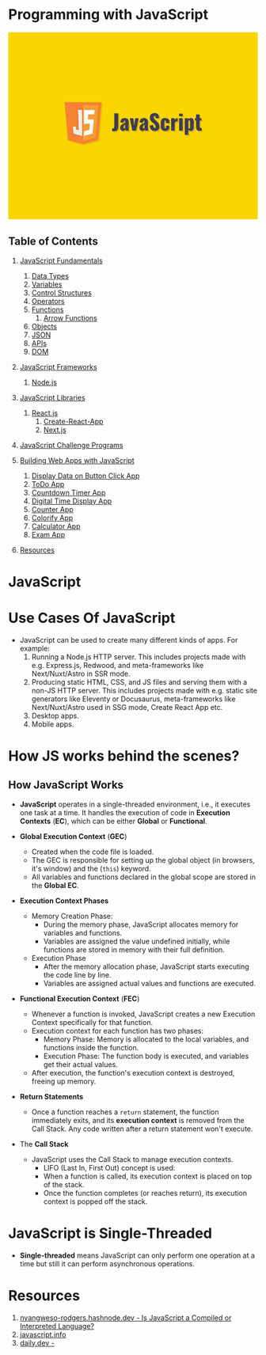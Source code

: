 # Programming with JavaScript

![](./images/java-script.jpg)

## Table of Contents

1. [JavaScript Fundamentals](https://github.com/nyangweso-rodgers/Programming-with-JavaScript/tree/main/01-JavaScript-Fundamentals)

   1. [Data Types]()
   2. [Variables]()
   3. [Control Structures]()
   4. [Operators]()
   5. [Functions]()
      1. [Arrow Functions]()
   6. [Objects]()
   7. [JSON]()
   8. [APIs]()
   9. [DOM]()

2. [JavaScript Frameworks](https://github.com/nyangweso-rodgers/Programming-with-JavaScript/tree/main/03-JavaScript-Frameworks)

   1. [Node.js]()

3. [JavaScript Libraries]()

   1. [React.js]()
      1. [Create-React-App]()
      2. [Next.js]()

4. [JavaScript Challenge Programs](https://github.com/nyangweso-rodgers/Programming-with-JavaScript/tree/main/04-JavaScript-Challenge-Programs)

5. [Building Web Apps with JavaScript](https://github.com/nyangweso-rodgers/Programming-with-JavaScript/tree/main/05-Building-Web-Apps-With-JavaScript)
   1. [Display Data on Button Click App](https://github.com/nyangweso-rodgers/Programming-with-JavaScript/tree/main/05-Building-Web-Apps-With-JavaScript/01-Display-Data-on-Button-Click)
   2. [ToDo App](https://github.com/nyangweso-rodgers/Programming-with-JavaScript/tree/main/05-Building-Web-Apps-With-JavaScript/02-ToDo-App)
   3. [Countdown Timer App](https://github.com/nyangweso-rodgers/Programming-with-JavaScript/tree/main/05-Building-Web-Apps-With-JavaScript/03-Countdown-Timer-App)
   4. [Digital Time Display App](https://github.com/nyangweso-rodgers/Programming-with-JavaScript/tree/main/05-Building-Web-Apps-With-JavaScript/04-Digital-Time-App)
   5. [Counter App](https://github.com/nyangweso-rodgers/Programming-with-JavaScript/tree/main/05-Building-Web-Apps-With-JavaScript/05-Counter-App)
   6. [Colorify App](https://github.com/nyangweso-rodgers/Programming-with-JavaScript/tree/main/05-Building-Web-Apps-With-JavaScript/06-Colorify-APP)
   7. [Calculator App](https://github.com/nyangweso-rodgers/Programming-with-JavaScript/tree/main/05-Building-Web-Apps-With-JavaScript/07-Calculator-App)
   8. [Exam App](https://github.com/nyangweso-rodgers/Programming-with-JavaScript/tree/main/05-Building-Web-Apps-With-JavaScript/08-Exam-App)
6. [Resources](#Resources)

# JavaScript

# Use Cases Of JavaScript

- JavaScript can be used to create many different kinds of apps. For example:
  1. Running a Node.js HTTP server. This includes projects made with e.g. Express.js, Redwood, and meta-frameworks like Next/Nuxt/Astro in SSR mode.
  2. Producing static HTML, CSS, and JS files and serving them with a non-JS HTTP server. This includes projects made with e.g. static site generators like Eleventy or Docusaurus, meta-frameworks like Next/Nuxt/Astro used in SSG mode, Create React App etc.
  3. Desktop apps.
  4. Mobile apps.

# How JS works behind the scenes?

## How JavaScript Works

- **JavaScript** operates in a single-threaded environment, i.e., it executes one task at a time. It handles the execution of code in **Execution Contexts** (**EC**), which can be either **Global** or **Functional**.

- **Global Execution Context** (**GEC**)

  - Created when the code file is loaded.
  - The GEC is responsible for setting up the global object (in browsers, it's window) and the (`this`) keyword.
  - All variables and functions declared in the global scope are stored in the **Global EC**.

- **Execution Context Phases**

  - Memory Creation Phase:
    - During the memory phase, JavaScript allocates memory for variables and functions.
    - Variables are assigned the value undefined initially, while functions are stored in memory with their full definition.
  - Execution Phase
    - After the memory allocation phase, JavaScript starts executing the code line by line.
    - Variables are assigned actual values and functions are executed.

- **Functional Execution Context** (**FEC**)

  - Whenever a function is invoked, JavaScript creates a new Execution Context specifically for that function.
  - Execution context for each function has two phases:
    - Memory Phase: Memory is allocated to the local variables, and functions inside the function.
    - Execution Phase: The function body is executed, and variables get their actual values.
  - After execution, the function's execution context is destroyed, freeing up memory.

- **Return Statements**

  - Once a function reaches a `return` statement, the function immediately exits, and its **execution context** is removed from the Call Stack. Any code written after a return statement won't execute.

- The **Call Stack**
  - JavaScript uses the Call Stack to manage execution contexts.
    - LIFO (Last In, First Out) concept is used:
    - When a function is called, its execution context is placed on top of the stack.
    - Once the function completes (or reaches return), its execution context is popped off the stack.

# JavaScript is Single-Threaded

- **Single-threaded** means JavaScript can only perform one operation at a time but still it can perform asynchronous operations.

# Resources

1.  [nyangweso-rodgers.hashnode.dev - Is JavaScript a Compiled or Interpreted Language?](https://nyangweso-rodgers.hashnode.dev/javascript-series-part-1-is-javascript-a-compiled-or-interpreted-language)
2.  [javascript.info](https://javascript.info/)
3.  [daily.dev - ](https://dev.to/tanishparashar/how-js-works-behind-the-scenes-1knn?ref=dailydev)
